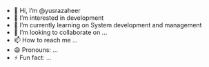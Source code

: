 - 👋 Hi, I’m @yusrazaheer
- 👀 I’m interested in development
- 🌱 I’m currently learning on System development and management
- 💞️ I’m looking to collaborate on ...
- 📫 How to reach me ...
- 😄 Pronouns: ...
- ⚡ Fun fact: ...

<!---
yusrazaheer/yusrazaheer is a ✨ special ✨ repository because its `README.md` (this file) appears on your GitHub profile.
You can click the Preview link to take a look at your changes.
--->

